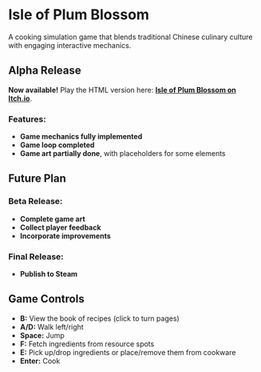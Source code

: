 # **Isle of Plum Blossom**

A cooking simulation game that blends traditional Chinese culinary culture with engaging interactive mechanics.

## **Alpha Release**

**Now available!** Play the HTML version here: [**Isle of Plum Blossom on Itch.io**](https://catherinegao7717.itch.io/isle-of-plum-blossom).

### **Features:**
- **Game mechanics fully implemented**
- **Game loop completed**
- **Game art partially done**, with placeholders for some elements

## **Future Plan**

### **Beta Release:**
- **Complete game art**
- **Collect player feedback**
- **Incorporate improvements**

### **Final Release:**
- **Publish to Steam**

## **Game Controls**
- **B:** View the book of recipes (click to turn pages)
- **A/D:** Walk left/right
- **Space:** Jump
- **F:** Fetch ingredients from resource spots
- **E:** Pick up/drop ingredients or place/remove them from cookware
- **Enter:** Cook
